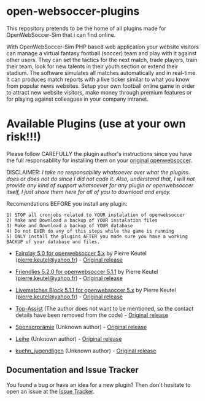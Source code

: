 # open-websoccer-plugins
This repository pretends to be the home of all plugins made for OpenWebSoccer-Sim that i can find online.

With OpenWebSoccer-Sim PHP based web application your website visitors can manage a virtual fantasy football (soccer) team and play with it against other users. They can set the tactics for the next match, trade players, train their team, look for new talents in their youth section or extend their stadium. 
The software simulates all matches automatically and in real-time. It can produces match reports with a live ticker similar to what you know from popular news websites. Setup your own football online game in order to attract new website visitors, make money through premium features or for playing against colleagues in your company intranet.

# Available Plugins (use at your own risk!!!)
Please follow CAREFULLY the plugin author's instructions since you have the full responsability for installing them on your [original openwebsoccer](https://github.com/ihofmann/open-websoccer).

DISCLAIMER: *I take no responsability whatsoever over what the plugins does or does not do since I did not code it. Also, understand that, I will not provide any kind of support whatsoever for any plugin or openwebsoccer itself, I just share them here for all of you to download and enjoy.*

Recomendations BEFORE you install any plugin:

    1) STOP all cronjobs related to YOUR instalation of openwebsoccer
    2) Make and Download a backup of YOUR instalation files
    3) Make and Download a backup of YOUR database
    4) Do not EVER do any of this steps while the game is running
    5) ONLY install the plugins AFTER you made sure you have a working BACKUP of your database and files.


- [Fairplay 5.0 for openwebsoccer 5.x](Fairplay_5.0.0_WebsoccerExtension/) by Pierre Keutel (<pierre.keutel@yahoo.fr>) - [Original release](http://www.sim-raisal.de/Forum/showthread.php?tid=32)

- [Friendlies 5.2.0 for openwebsoccer 5.1.1](Friendlies_5.2.0_WebsoccerExtension/) by Pierre Keutel (<pierre.keutel@yahoo.fr>) - [Original release](http://www.sim-raisal.de/Forum/showthread.php?tid=22)

- [Livematches Block 5.1.1 for openwebsoccer 5.x](LivetickerResults_5.1.1_WebsoccerExtension/) by Pierre Keutel (<pierre.keutel@yahoo.fr>) - [Original release](http://www.sim-raisal.de/Forum/showthread.php?tid=23)

- [Top-Assist](Top-Assist/) (The author does not want to be mentioned, so the contact details have been removed from the code) - [Original release](http://www.sim-raisal.de/Forum/showthread.php?tid=41)

- [Sponsorprämie](Sponsorprämie/) (Unknown author) - [Original release](http://www.sim-raisal.de/Forum/showthread.php?tid=42)

- [Leihe](Leihe/) (Unknown author) - [Original release](http://www.sim-raisal.de/Forum/showthread.php?tid=38)

- [kuehn_jugendligen](kuehn_jugendligen/) (Unknown author) - [Original release](http://www.sim-raisal.de/Forum/showthread.php?tid=95)

## Documentation and Issue Tracker

You found a bug or have an idea for a new plugin? Then don't hesitate to open an issue at the [Issue Tracker](https://github.com/joseborges/open-websoccer-plugins/issues).

